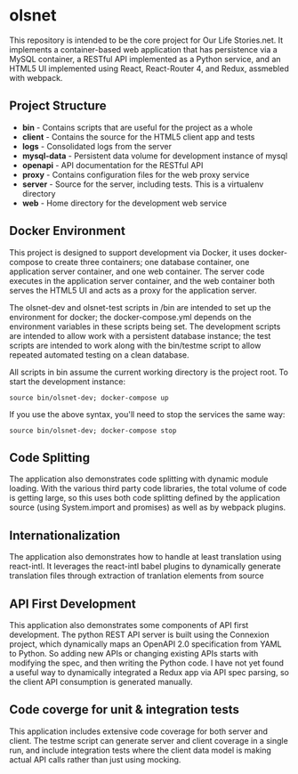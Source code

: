 # olsnet

This repository is intended to be the core project for Our Life Stories.net.
It implements a container-based web application that has persistence via a 
MySQL container, a RESTful API implemented as a Python service, and an HTML5
UI implemented using React, React-Router 4, and Redux, assmebled with webpack.

## Project Structure

* **bin** - Contains scripts that are useful for the project as a whole
* **client** - Contains the source for the HTML5 client app and tests
* **logs** - Consolidated logs from the server
* **mysql-data** - Persistent data volume for development instance of mysql
* **openapi** - API documentation for the RESTful API
* **proxy** - Contains configuration files for the web proxy service
* **server** - Source for the server, including tests. This is a virtualenv directory
* **web** - Home directory for the development web service

## Docker Environment

This project is designed to support development via Docker, it uses
docker-compose to create three containers; one database container, 
one application server container, and one web container. The server
code executes in the application server container, and the web container
both serves the HTML5 UI and acts as a proxy for the application server.

The olsnet-dev and olsnet-test scripts in /bin are intended to set up the
environment for docker; the docker-compose.yml depends on the environment
variables in these scripts being set. The development scripts are intended
to allow work with a persistent database instance; the test scripts are
intended to work along with the bin/testme script to allow repeated automated
testing on a clean database.

All scripts in bin assume the current working directory is the project root.
To start the development instance:

    source bin/olsnet-dev; docker-compose up

If you use the above syntax, you'll need to stop the services the same way:

    source bin/olsnet-dev; docker-compose stop

## Code Splitting

The application also demonstrates code splitting with dynamic module loading.
With the various third party code libraries, the total volume of code is
getting large, so this uses both code splitting defined by the application
source (using System.import and promises) as well as by webpack plugins.

## Internationalization

The application also demonstrates how to handle at least translation using
react-intl. It leverages the react-intl babel plugins to dynamically generate
translation files through extraction of tranlation elements from source

## API First Development

This application also demonstrates some components of API first development.
The python REST API server is built using the Connexion project, which 
dynamically maps an OpenAPI 2.0 specification from YAML to Python. So adding
new APIs or changing existing APIs starts with modifying the spec, and then
writing the Python code. I have not yet found a useful way to dynamically
integrated a Redux app via API spec parsing, so the client API consumption
is generated manually.

## Code coverge for unit & integration tests

This application includes extensive code coverage for both server and client.
The testme script can generate server and client coverage in a single run,
and include integration tests where the client data model is making actual
API calls rather than just using mocking.
